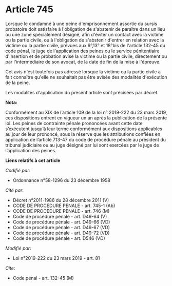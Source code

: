 # Article 745

Lorsque le condamné à une peine d'emprisonnement assortie du sursis probatoire doit satisfaire à l'obligation de s'abstenir
de paraître dans un lieu ou une zone spécialement désigné, afin d'éviter un contact avec la victime ou la partie civile, ou à
l'obligation de s'abstenir d'entrer en relation avec la victime ou la partie civile, prévues aux 9°,13° et 18°bis de
l'article 132-45 du code pénal, le juge de l'application des peines ou le service pénitentiaire d'insertion et de probation
avise la victime ou la partie civile, directement ou par l'intermédiaire de son avocat, de la date de fin de la mise à
l'épreuve.

Cet avis n'est toutefois pas adressé lorsque la victime ou la partie civile a fait connaître qu'elle ne souhaitait pas être
avisée des modalités d'exécution de la peine.

Les modalités d'application du présent article sont précisées par décret.

**Nota:**

Conformément au XIX de l’article 109 de la loi n° 2019-222 du 23 mars 2019, ces dispositions entrent en vigueur un an après
la publication de la présente loi. Les peines de contrainte pénale prononcées avant cette date s’exécutent jusqu’à leur terme
conformément aux dispositions applicables au jour de leur prononcé, sous la réserve que les attributions confiées en
application de l’article 713-47 du code de procédure pénale au président du tribunal judiciaire ou au juge désigné par lui
sont exercées par le juge de l’application des peines.

**Liens relatifs à cet article**

_Codifié par_:

  - Ordonnance n°58-1296 du 23 décembre 1958

_Cité par_:

  - Décret n°2011-1986 du 28 décembre 2011 (V)
  - CODE DE PROCEDURE PENALE - art. 745-1 (Ab)
  - CODE DE PROCEDURE PENALE - art. 746 (M)
  - Code de procédure pénale - art. D49-64 (V)
  - Code de procédure pénale - art. D49-66 (VD)
  - Code de procédure pénale - art. D49-67 (VD)
  - Code de procédure pénale - art. D49-72 (VD)
  - Code de procédure pénale - art. D546 (VD)

_Modifié par_:

  - Loi n°2019-222 du 23 mars 2019 - art. 81

_Cite_:

  - Code pénal - art. 132-45 (M)
